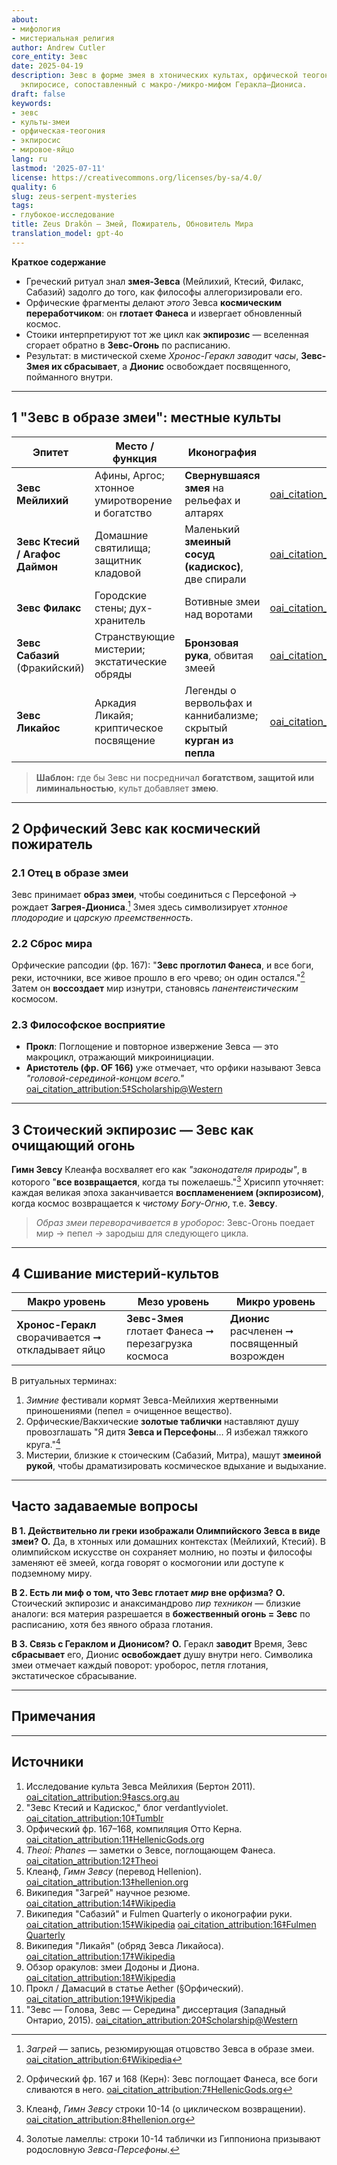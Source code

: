 ```yaml
---
about:
- мифология
- мистериальная религия
author: Andrew Cutler
core_entity: Зевс
date: 2025-04-19
description: Зевс в форме змея в хтонических культах, орфической теогонии и стоической
  экпиросисе, сопоставленный с макро-/микро-мифом Геракла–Диониса.
draft: false
keywords:
- зевс
- культы-змеи
- орфическая-теогония
- экпиросис
- мировое-яйцо
lang: ru
lastmod: '2025-07-11'
license: https://creativecommons.org/licenses/by-sa/4.0/
quality: 6
slug: zeus-serpent-mysteries
tags:
- глубокое-исследование
title: Zeus Drakôn — Змей, Пожиратель, Обновитель Мира
translation_model: gpt-4o
---
```


**Краткое содержание**

- Греческий ритуал знал **змея-Зевса** (Мейлихий, Ктесий, Филакс, Сабазий) задолго до того, как философы аллегоризировали его.
- Орфические фрагменты делают *этого* Зевса **космическим переработчиком**: он **глотает Фанеса** и извергает обновленный космос.
- Стоики интерпретируют тот же цикл как **экпирозис** — вселенная сгорает обратно в **Зевс-Огонь** по расписанию.
- Результат: в мистической схеме *Хронос-Геракл заводит часы*, **Зевс-Змея их сбрасывает**, а **Дионис** освобождает посвященного, пойманного внутри.

---

## 1 "Зевс в образе змеи": местные культы

| Эпитет | Место / функция | Иконография | Источник |
|--------|-----------------|-------------|----------|
| **Зевс Мейлихий** | Афины, Аргос; хтонное умиротворение и богатство | **Свернувшаяся змея** на рельефах и алтарях | [oai_citation_attribution:0‡ascs.org.au](https://www.ascs.org.au/news/ascs31/Burton.pdf) |
| **Зевс Ктесий / Агафос Даймон** | Домашние святилища; защитник кладовой | Маленький **змеиный сосуд (кадискос)**, две спирали | [oai_citation_attribution:1‡Tumblr](https://verdantlyviolet.tumblr.com/post/643083523253829632/zeus-ktesios-and-the-kadiskos-zeus-ktesios-of-the) |
| **Зевс Филакс** | Городские стены; дух-хранитель | Вотивные змеи над воротами | [oai_citation_attribution:2‡Wikipedia](https://en.wikipedia.org/wiki/Oracle) |
| **Зевс Сабазий** (Фракийский) | Странствующие мистерии; экстатические обряды | **Бронзовая рука**, обвитая змеей | [oai_citation_attribution:3‡Wikipedia](https://en.wikipedia.org/wiki/Sabazios) |
| **Зевс Ликайос** | Аркадия Ликайя; криптическое посвящение | Легенды о вервольфах и каннибализме; скрытый **курган из пепла** | [oai_citation_attribution:4‡Wikipedia](https://en.wikipedia.org/wiki/Lykaia) |

> **Шаблон:** где бы Зевс ни посредничал **богатством, защитой или лиминальностью**, культ добавляет **змею**.

---

## 2 Орфический Зевс как космический пожиратель

### 2.1 Отец в образе змеи
Зевс принимает **образ змеи**, чтобы соединиться с Персефоной → рождает **Загрея-Диониса**.[^zagreus] Змея здесь символизирует *хтонное плодородие* и *царскую преемственность*.

### 2.2 Сброс мира
Орфические рапсодии (фр. 167): "**Зевс проглотил Фанеса**, и все боги, реки, источники, все живое прошло в его чрево; он один остался."[^phanes-swallow]
Затем он **воссоздает** мир изнутри, становясь *панентеистическим* космосом.

### 2.3 Философское восприятие
- **Прокл**: Поглощение и повторное извержение Зевса — это макроцикл, отражающий микроинициации.
- **Аристотель (фр. OF 166)** уже отмечает, что орфики называют Зевса *"головой-серединой-концом всего."* [oai_citation_attribution:5‡Scholarship@Western](https://ir.lib.uwo.ca/context/etd/article/4619/viewcontent/Zeus_the_Head_Zeus_the_Middle___Studies_in_the_Orphic_Theogonies.pdf)

---

## 3 Стоический экпирозис — Зевс как очищающий огонь

**Гимн Зевсу** Клеанфа восхваляет его как *"законодателя природы"*, в которого "**все возвращается**, когда ты пожелаешь."[^cleanthes] Хрисипп уточняет: каждая великая эпоха заканчивается **воспламенением (экпирозисом)**, когда космос возвращается к *чистому Богу-Огню*, т.е. **Зевсу**.

> *Образ змеи переворачивается в уроборос*: Зевс-Огонь поедает мир → пепел → зародыш для следующего цикла.

---

## 4 Сшивание мистерий-культов

| Макро уровень | Мезо уровень | Микро уровень |
|---------------|--------------|---------------|
| **Хронос-Геракл** сворачивается ➞ откладывает яйцо | **Зевс-Змея** глотает Фанеса ➞ перезагрузка космоса | **Дионис** расчленен ➞ посвященный возрожден |

В ритуальных терминах:
1. *Зимние* фестивали кормят Зевса-Мейлихия жертвенными приношениями (пепел = очищенное вещество).
2. Орфические/Вакхические **золотые таблички** наставляют душу провозглашать "Я дитя **Зевса и Персефоны**… Я избежал тяжкого круга."[^tablets]
3. Мистерии, близкие к стоическим (Сабазий, Митра), машут **змеиной рукой**, чтобы драматизировать космическое вдыхание и выдыхание.

---

## Часто задаваемые вопросы <!-- сохраняет поддержку схемы FAQPage -->

**В 1. Действительно ли греки изображали Олимпийского Зевса в виде змеи?**
**О.** Да, в хтонных или домашних контекстах (Мейлихий, Ктесий). В олимпийском искусстве он сохраняет молнию, но поэты и философы заменяют её змеей, когда говорят о космогонии или доступе к подземному миру.

**В 2. Есть ли миф о том, что Зевс глотает *мир* вне орфизма?**
**О.** Стоический экпирозис и анаксимандрово *пир техникон* — близкие аналоги: вся материя разрешается в **божественный огонь = Зевс** по расписанию, хотя без явного образа глотания.

**В 3. Связь с Гераклом и Дионисом?**
**О.** Геракл **заводит** Время, Зевс **сбрасывает** его, Дионис **освобождает** душу внутри него. Символика змеи отмечает каждый поворот: уроборос, петля глотания, экстатическое сбрасывание.

---

## Примечания

[^zagreus]: *Загрей* — запись, резюмирующая отцовство Зевса в образе змеи. [oai_citation_attribution:6‡Wikipedia](https://en.wikipedia.org/wiki/Zagreus)
[^phanes-swallow]: Орфический фр. 167 и 168 (Керн): Зевс поглощает Фанеса, все боги сливаются в него. [oai_citation_attribution:7‡HellenicGods.org](https://www.hellenicgods.org/the-orphic-fragments-of-otto-kern)
[^cleanthes]: Клеанф, *Гимн Зевсу* строки 10-14 (о циклическом возвращении). [oai_citation_attribution:8‡hellenion.org](https://www.hellenion.org/zeus/cleanthes-hymn-to-zeus/)
[^tablets]: Золотые ламеллы: строки 10-14 таблички из Гиппониона призывают родословную *Зевса-Персефоны*.

---

## Источники

1. Исследование культа Зевса Мейлихия (Бертон 2011). [oai_citation_attribution:9‡ascs.org.au](https://www.ascs.org.au/news/ascs31/Burton.pdf)
2. "Зевс Ктесий и Кадискос," блог verdantlyviolet. [oai_citation_attribution:10‡Tumblr](https://verdantlyviolet.tumblr.com/post/643083523253829632/zeus-ktesios-and-the-kadiskos-zeus-ktesios-of-the)
3. Орфический фр. 167–168, компиляция Отто Керна. [oai_citation_attribution:11‡HellenicGods.org](https://www.hellenicgods.org/the-orphic-fragments-of-otto-kern)
4. *Theoi: Phanes* — заметки о Зевсе, поглощающем Фанеса. [oai_citation_attribution:12‡Theoi](https://www.theoi.com/Protogenos/Phanes.html)
5. Клеанф, *Гимн Зевсу* (перевод Hellenion). [oai_citation_attribution:13‡hellenion.org](https://www.hellenion.org/zeus/cleanthes-hymn-to-zeus/)
6. Википедия "Загрей" научное резюме. [oai_citation_attribution:14‡Wikipedia](https://en.wikipedia.org/wiki/Zagreus)
7. Википедия "Сабазий" и Fulmen Quarterly о иконографии руки. [oai_citation_attribution:15‡Wikipedia](https://en.wikipedia.org/wiki/Sabazios) [oai_citation_attribution:16‡Fulmen Quarterly](https://www.fulmenquarterly.com/the-hand-of-sabazios)
8. Википедия "Ликайя" (обряд Зевса Ликайоса). [oai_citation_attribution:17‡Wikipedia](https://en.wikipedia.org/wiki/Lykaia)
9. Обзор оракулов: змеи Додоны и Диона. [oai_citation_attribution:18‡Wikipedia](https://en.wikipedia.org/wiki/Oracle)
10. Прокл / Дамасций в статье Aether (§Орфический). [oai_citation_attribution:19‡Wikipedia](https://en.wikipedia.org/wiki/Aether_%28mythology%29)
11. "Зевс — Голова, Зевс — Середина" диссертация (Западный Онтарио, 2015). [oai_citation_attribution:20‡Scholarship@Western](https://ir.lib.uwo.ca/context/etd/article/4619/viewcontent/Zeus_the_Head_Zeus_the_Middle___Studies_in_the_Orphic_Theogonies.pdf)